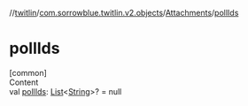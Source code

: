 //[twitlin](../../index.md)/[com.sorrowblue.twitlin.v2.objects](../index.md)/[Attachments](index.md)/[pollIds](poll-ids.md)



# pollIds  
[common]  
Content  
val [pollIds](poll-ids.md): [List](https://kotlinlang.org/api/latest/jvm/stdlib/kotlin.collections/-list/index.html)<[String](https://kotlinlang.org/api/latest/jvm/stdlib/kotlin/-string/index.html)>? = null  



